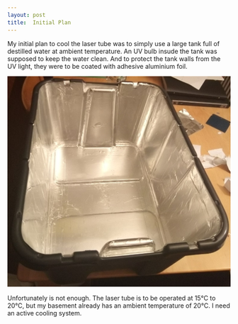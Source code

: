```yaml
---
layout: post
title:  Initial Plan
---
```


My initial plan to cool the laser tube was to simply use a large tank full of destilled water at ambient temperature. An UV bulb insude the tank was supposed to keep the water clean. And to protect the tank walls from the UV light, they were to be coated with adhesive aluminium foil.

![aluminium coated tank](images/tub.jpg)

Unfortunately is not enough. The laser tube is to be operated at 15&deg;C to 20&deg;C, but my basement already has an ambient temperature of 20&deg;C. I need an active cooling system.
